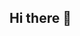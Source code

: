 ## Hi there 👋

<!--
**TainYanTun/TainYanTun** is a<h1 align="center">Hey there 👋, I'm Derek!</h1>
<h3 align="center">I love building things that live on the web 🌐</h3>

---

<p align="center">
  <img src="https://readme-typing-svg.demolab.com?font=Fira+Code&size=24&duration=3000&pause=1000&color=00F7FF&vCenter=true&width=435&lines=Full-Stack+Web+Developer;Open+Source+Contributor;Tech+Explorer+%F0%9F%9A%80;Always+learning+something+new" alt="Typing SVG" />
</p>

---

### 📌 About Me

- 🧠 Currently learning: `Next.js`, `TypeScript`, `TailwindCSS`
- 🚧 Working on: A modern portfolio website & AI-powered projects
- 🎯 Goal for 2025: Build scalable full-stack apps & contribute more to open source
- 🗨️ Fun fact: I can memorize long error messages in seconds 😅

---

### 🔧 Technologies & Tools

<p align="center">
  <img src="https://skillicons.dev/icons?i=html,css,js,ts,react,nextjs,nodejs,tailwind,figma,python,github,git,vscode" />
</p>

---

### 📊 GitHub Analytics

<p align="center">
  <img src="https://github-readme-stats.vercel.app/api?username=your-username&show_icons=true&theme=tokyonight&hide_border=true" width="49.5%" />
  <img src="https://github-readme-streak-stats.herokuapp.com/?user=your-username&theme=tokyonight&hide_border=true" width="49.5%" />
</p>

<p align="center">
  <img src="https://github-readme-stats.vercel.app/api/top-langs/?username=your-username&layout=compact&theme=tokyonight&hide_border=true" />
</p>

---

### 🌐 Connect With Me

<p align="center">
  <a href="https://your-portfolio.com" target="_blank">
    <img src="https://img.shields.io/badge/Portfolio-22272E?style=for-the-badge&logo=vercel&logoColor=white" />
  </a>
  <a href="https://linkedin.com/in/your-linkedin" target="_blank">
    <img src="https://img.shields.io/badge/LinkedIn-0A66C2?style=for-the-badge&logo=linkedin&logoColor=white" />
  </a>
  <a href="mailto:your@email.com">
    <img src="https://img.shields.io/badge/Email-D14836?style=for-the-badge&logo=gmail&logoColor=white" />
  </a>
  <a href="https://twitter.com/your-twitter" target="_blank">
    <img src="https://img.shields.io/badge/Twitter-1DA1F2?style=for-the-badge&logo=twitter&logoColor=white" />
  </a>
</p>

---

<p align="center">
  <img src="https://quotes-github-readme.vercel.app/api?type=horizontal&theme=tokyonight" />
</p>

--- ✨ _special_ ✨ repository because its `README.md` (this file) appears on your GitHub profile.

Here are some ideas to get you started:

- 🔭 I’m currently working on ...
- 🌱 I’m currently learning ...
- 👯 I’m looking to collaborate on ...
- 🤔 I’m looking for help with ...
- 💬 Ask me about ...
- 📫 How to reach me: ...
- 😄 Pronouns: ...
- ⚡ Fun fact: ...
-->
